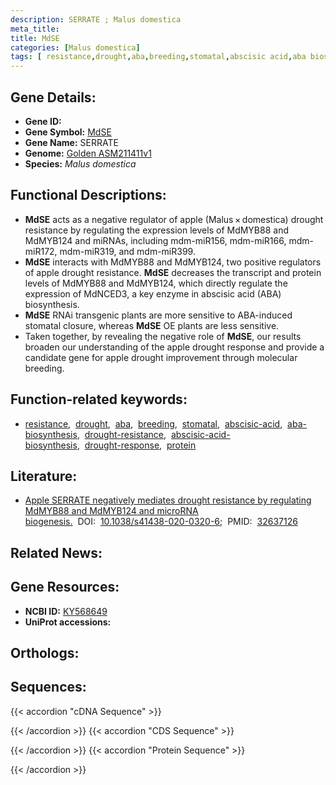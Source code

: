 ```yaml
---
description: SERRATE ; Malus domestica
meta_title:
title: MdSE
categories: [Malus domestica]
tags: [ resistance,drought,aba,breeding,stomatal,abscisic acid,aba biosynthesis,drought resistance,abscisic acid biosynthesis,drought response,protein ]
---
```


## Gene Details:
- **Gene ID:** []()
- **Gene Symbol:** <u>MdSE</u>
- **Gene Name:** SERRATE
- **Genome:** [Golden ASM211411v1](https://ensembl.gramene.org/Malus_domestica_golden/Info/Index)
- **Species:** *Malus domestica*

## Functional Descriptions:
   - **MdSE** acts as a negative regulator of apple (Malus × domestica) drought resistance by regulating the expression levels of MdMYB88 and MdMYB124 and miRNAs, including mdm-miR156, mdm-miR166, mdm-miR172, mdm-miR319, and mdm-miR399.
   - **MdSE** interacts with MdMYB88 and MdMYB124, two positive regulators of apple drought resistance. **MdSE** decreases the transcript and protein levels of MdMYB88 and MdMYB124, which directly regulate the expression of MdNCED3, a key enzyme in abscisic acid (ABA) biosynthesis.
   - **MdSE** RNAi transgenic plants are more sensitive to ABA-induced stomatal closure, whereas **MdSE** OE plants are less sensitive.
   - Taken together, by revealing the negative role of **MdSE**, our results broaden our understanding of the apple drought response and provide a candidate gene for apple drought improvement through molecular breeding.

## Function-related keywords:
   - [resistance](/tags/resistance/),&nbsp;&nbsp;[drought](/tags/drought/),&nbsp;&nbsp;[aba](/tags/aba/),&nbsp;&nbsp;[breeding](/tags/breeding/),&nbsp;&nbsp;[stomatal](/tags/stomatal/),&nbsp;&nbsp;[abscisic-acid](/tags/abscisic-acid/),&nbsp;&nbsp;[aba-biosynthesis](/tags/aba-biosynthesis/),&nbsp;&nbsp;[drought-resistance](/tags/drought-resistance/),&nbsp;&nbsp;[abscisic-acid-biosynthesis](/tags/abscisic-acid-biosynthesis/),&nbsp;&nbsp;[drought-response](/tags/drought-response/),&nbsp;&nbsp;[protein](/tags/protein/)

## Literature:
   - [Apple SERRATE negatively mediates drought resistance by regulating MdMYB88 and MdMYB124 and microRNA biogenesis.](https://doi.org/10.1038/s41438-020-0320-6)&nbsp;&nbsp;DOI:&nbsp;&nbsp;[10.1038/s41438-020-0320-6](https://doi.org/10.1038/s41438-020-0320-6);&nbsp;&nbsp;PMID:&nbsp;&nbsp;[32637126](https://pubmed.ncbi.nlm.nih.gov/32637126/)

## Related News:

## Gene Resources:
- **NCBI ID:**  [KY568649](https://www.ncbi.nlm.nih.gov/gene/?term=KY568649)
- **UniProt accessions:**  [](https://www.uniprot.org/uniprotkb//entry)

## Orthologs:

## Sequences:
{{< accordion "cDNA Sequence" >}}

{{< /accordion >}}
{{< accordion "CDS Sequence" >}}

{{< /accordion >}}
{{< accordion "Protein Sequence" >}}

{{< /accordion >}}
